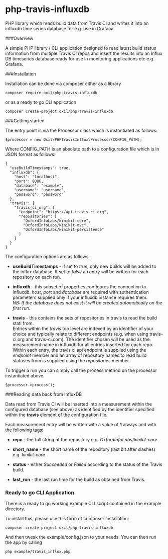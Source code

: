 # php-travis-influxdb
PHP library which reads build data from Travis CI and writes it into an influxdb time series database for e.g. use in Grafana

###Overview

A simple PHP library / CLI application designed to read latest build status information from multiple Travis CI repos and insert the results into an Influx DB timeseries database ready 
for use in monitoring applications etc e.g. Grafana.

###Installation

Installation can be done via composer either as a library 

``
composer require oxil/php-travis-influxdb
``

or as a ready to go CLI application

``
composer create-project oxil/php-travis-influxdb
``



###Getting started

The entry point is via the Processor class which is instantiated as follows:


``
$processor = new Oxil\PHPTravisInflux\Processor(CONFIG_PATH);
``

Where CONFIG_PATH is an absolute path to a configuration file which is in JSON format as follows:


````
{
  "useBuildTimestamps": true,
  "influxdb": {
    "host": "localhost",
    "port": 8086,
    "database": "example",
    "username": "username",
    "password": "password"
  },
  "travis": {
    "travis_ci_org": {
      "endpoint": "https://api.travis-ci.org",
      "repositories": [
        "OxfordInfoLabs/kinikit-core",
        "OxfordInfoLabs/kinikit-mvc",
        "OxfordInfoLabs/kinikit-persistence"
      ]
    }
  }
}

```` 

The configuration options are as follows:

- **useBuildTimestamps** - if set to *true*, only new builds will be added to the influx database.  If set to *false* an entry will be written for 
                        each repository on each run.
                        
- **influxdb** - this subset of properties configures the connection to influxdb.  *host*,  *port* and *database* are required with authentication parameters supplied only if 
             your influxdb instance requires them.  
             *NB: If the database does not exist it will be created automatically on the first run.*

- **travis** - this contains the sets of repositories in travis to read the build stati from.  
            Entries within the *travis* top level are indexed by an identifier of your choice
            and typically relate to different endpoints (e.g. when using travis-ci.org and travis-ci.com).
            The identifier chosen will be used as the measurement name in influxdb for all entries inserted 
            for each repo.  Within each entry, the travis ci api endpoint is supplied using the *endpoint* member 
            and an array of repository names to read build statuses from is supplied using the *repositories* member.
            
   

To trigger a run you can simply call the process method on the processor instantiated above.

``
$processor->process();
``
   
 
###Reading data back from InfluxDB

Data read from Travis CI will be inserted into a measurement within the configured database (see above) as identified by 
the identifier specified within the **travis** element of the configuration file.

Each measurement entry will be written with a value of **1** always and with the following tags:

- **repo** - the full string of the repository e.g. *OxfordInfoLabs/kinikit-core*

- **short_name** - the short name of the repository (last bit after slashes) e.g. *kinikit-core*
         
- **status** - either *Succeeded* or *Failed* according to the status of the Travis build.  

- **last_run** - the last run time for the build as obtained from Travis.

### Ready to go CLI Application

There is a ready to go working example CLI script contained in the example directory.

To install this, please use this form of composer installation:


``
composer create-project oxil/php-travis-influxdb
``

And then tweak the example/config.json to your needs. You can then run the app by calling 

``
php example/travis_influx.php
``
